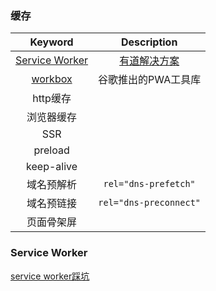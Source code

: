 ### 缓存

|                           Keyword                            |                         Description                          |
| :----------------------------------------------------------: | :----------------------------------------------------------: |
| [Service Worker](https://developer.mozilla.org/zh-CN/docs/Web/API/Service_Worker_API) | [有道解决方案](https://mp.weixin.qq.com/s/3Ep5pJULvP7WHJvVJNDV-g) |
| [workbox](https://developers.google.com/web/tools/workbox/)  |                     谷歌推出的PWA工具库                      |
|                           http缓存                           |                                                              |
|                          浏览器缓存                          |                                                              |
|                             SSR                              |                                                              |
|                           preload                            |                                                              |
|                          keep-alive                          |                                                              |
|                          域名预解析                          |                     `rel="dns-prefetch"`                     |
|                          域名预链接                          |                    `rel="dns-preconnect"`                    |
|                          页面骨架屏                          |                                                              |



### Service Worker

[service worker踩坑](https://www.cnblogs.com/10manongit/p/12758559.html)